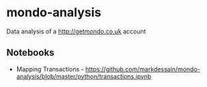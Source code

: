 # mondo-analysis
Data analysis of a http://getmondo.co.uk account

## Notebooks

* Mapping Transactions - https://github.com/markdessain/mondo-analysis/blob/master/python/transactions.ipynb

